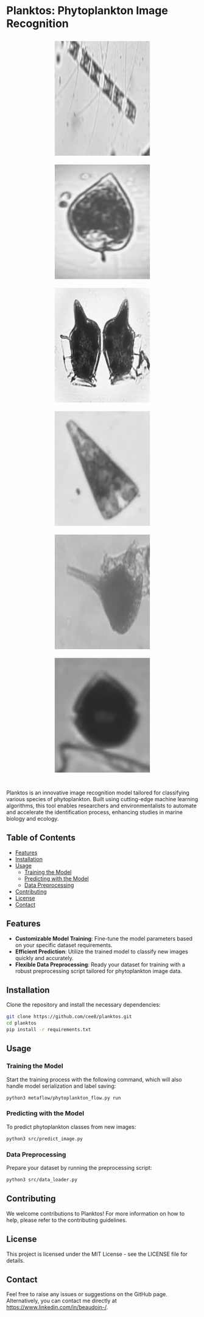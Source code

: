 # Planktos: Phytoplankton Image Recognition


<div align="center">
  <img src="https://github.com/cee8/some-chris-images/blob/main/IMG_9070.jpg" width="250" height="300" style="margin: 10px;"/>
  <img src="https://github.com/cee8/some-chris-images/blob/main/Aphin.png" width="250" height="300" style="margin: 10px;"/>
  <img src="https://github.com/cee8/some-chris-images/blob/main/IMG_8911.jpg" width="250" height="300" style="margin: 10px;"/>
  <img src="https://github.com/cee8/some-chris-images/blob/main/IMG_9086.jpg" width="250" height="300" style="margin: 10px;"/>
  <img src="https://github.com/cee8/some-chris-images/blob/main/Cerat.png" width="250" height="300" style="margin: 10px;"/>
  <img src="https://github.com/cee8/some-chris-images/blob/main/OO.png" width="250" height="300" style="margin: 10px;"/>
</div>

<br/>


Planktos is an innovative image recognition model tailored for classifying various species of phytoplankton. Built using cutting-edge machine learning algorithms, this tool enables researchers and environmentalists to automate and accelerate the identification process, enhancing studies in marine biology and ecology.

## Table of Contents

- [Features](#features)
- [Installation](#installation)
- [Usage](#usage)
  - [Training the Model](#training-the-model)
  - [Predicting with the Model](#predicting-with-the-model)
  - [Data Preprocessing](#data-preprocessing)
- [Contributing](#contributing)
- [License](#license)
- [Contact](#contact)

## Features

- **Customizable Model Training**: Fine-tune the model parameters based on your specific dataset requirements.
- **Efficient Prediction**: Utilize the trained model to classify new images quickly and accurately.
- **Flexible Data Preprocessing**: Ready your dataset for training with a robust preprocessing script tailored for phytoplankton image data.

## Installation

Clone the repository and install the necessary dependencies:

```bash
git clone https://github.com/cee8/planktos.git
cd planktos
pip install -r requirements.txt
```

## Usage

### Training the Model

Start the training process with the following command, which will also handle model serialization and label saving:

```bash
python3 metaflow/phytoplankton_flow.py run
```

### Predicting with the Model
To predict phytoplankton classes from new images:
```bash
python3 src/predict_image.py
```



### Data Preprocessing
Prepare your dataset by running the preprocessing script:

```bash
python3 src/data_loader.py
```


## Contributing
We welcome contributions to Planktos! For more information on how to help, please refer to the contributing guidelines.

## License
This project is licensed under the MIT License - see the LICENSE file for details.

## Contact
Feel free to raise any issues or suggestions on the GitHub page. Alternatively, you can contact me directly at https://www.linkedin.com/in/beaudoin-/.
